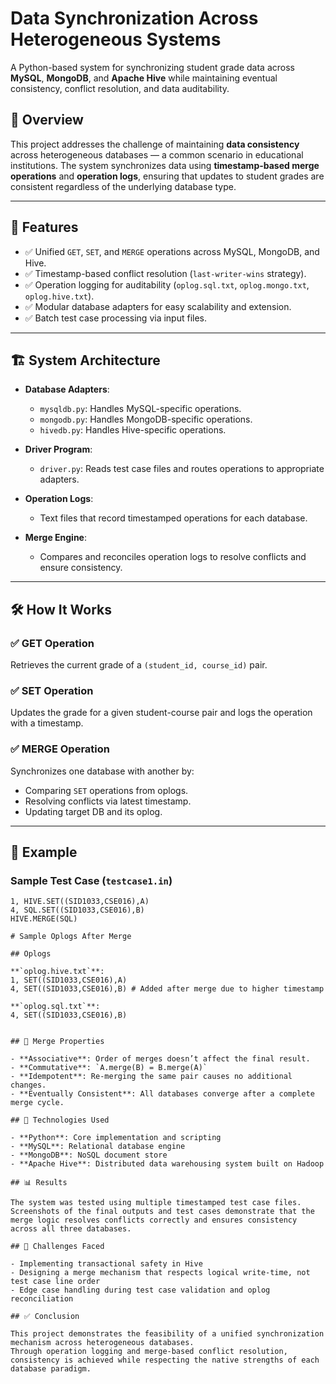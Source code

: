 # Data Synchronization Across Heterogeneous Systems

A Python-based system for synchronizing student grade data across **MySQL**, **MongoDB**, and **Apache Hive** while maintaining eventual consistency, conflict resolution, and data auditability.

## 🚀 Overview

This project addresses the challenge of maintaining **data consistency** across heterogeneous databases — a common scenario in educational institutions. The system synchronizes data using **timestamp-based merge operations** and **operation logs**, ensuring that updates to student grades are consistent regardless of the underlying database type.

---

## 📌 Features

- ✅ Unified `GET`, `SET`, and `MERGE` operations across MySQL, MongoDB, and Hive.
- ✅ Timestamp-based conflict resolution (`last-writer-wins` strategy).
- ✅ Operation logging for auditability (`oplog.sql.txt`, `oplog.mongo.txt`, `oplog.hive.txt`).
- ✅ Modular database adapters for easy scalability and extension.
- ✅ Batch test case processing via input files.

---

## 🏗️ System Architecture

- **Database Adapters**:
  - `mysqldb.py`: Handles MySQL-specific operations.
  - `mongodb.py`: Handles MongoDB-specific operations.
  - `hivedb.py`: Handles Hive-specific operations.

- **Driver Program**:
  - `driver.py`: Reads test case files and routes operations to appropriate adapters.

- **Operation Logs**:
  - Text files that record timestamped operations for each database.

- **Merge Engine**:
  - Compares and reconciles operation logs to resolve conflicts and ensure consistency.

---

## 🛠️ How It Works

### ✅ GET Operation
Retrieves the current grade of a `(student_id, course_id)` pair.

### ✅ SET Operation
Updates the grade for a given student-course pair and logs the operation with a timestamp.

### ✅ MERGE Operation
Synchronizes one database with another by:
- Comparing `SET` operations from oplogs.
- Resolving conflicts via latest timestamp.
- Updating target DB and its oplog.

---

## 📂 Example

### Sample Test Case (`testcase1.in`)
```text
1, HIVE.SET((SID1033,CSE016),A)
4, SQL.SET((SID1033,CSE016),B)
HIVE.MERGE(SQL)

# Sample Oplogs After Merge

## Oplogs

**`oplog.hive.txt`**:
1, SET((SID1033,CSE016),A)
4, SET((SID1033,CSE016),B) # Added after merge due to higher timestamp

**`oplog.sql.txt`**:
4, SET((SID1033,CSE016),B)


## 🔁 Merge Properties

- **Associative**: Order of merges doesn’t affect the final result.  
- **Commutative**: `A.merge(B) = B.merge(A)`  
- **Idempotent**: Re-merging the same pair causes no additional changes.  
- **Eventually Consistent**: All databases converge after a complete merge cycle.

## 🧪 Technologies Used

- **Python**: Core implementation and scripting  
- **MySQL**: Relational database engine  
- **MongoDB**: NoSQL document store  
- **Apache Hive**: Distributed data warehousing system built on Hadoop

## 📊 Results

The system was tested using multiple timestamped test case files.  
Screenshots of the final outputs and test cases demonstrate that the merge logic resolves conflicts correctly and ensures consistency across all three databases.

## 📌 Challenges Faced

- Implementing transactional safety in Hive  
- Designing a merge mechanism that respects logical write-time, not test case line order  
- Edge case handling during test case validation and oplog reconciliation

## ✅ Conclusion

This project demonstrates the feasibility of a unified synchronization mechanism across heterogeneous databases.  
Through operation logging and merge-based conflict resolution, consistency is achieved while respecting the native strengths of each database paradigm.
